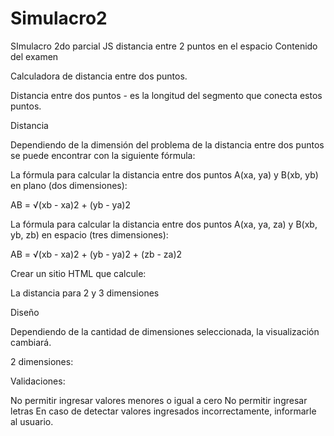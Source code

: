 # Simulacro2
 SImulacro 2do parcial JS distancia entre 2 puntos en el espacio
 Contenido del examen

Calculadora de distancia entre dos puntos.



Distancia entre dos puntos - es la longitud del segmento que conecta estos puntos.





Distancia


Dependiendo de la dimensión del problema de la distancia entre dos puntos se puede encontrar con la siguiente fórmula:



La fórmula para calcular la distancia entre dos puntos A(xa, ya) y B(xb, yb) en plano (dos dimensiones):


AB = √(xb - xa)2 + (yb - ya)2



La fórmula para calcular la distancia entre dos puntos A(xa, ya, za) y B(xb, yb, zb) en espacio (tres dimensiones):


AB = √(xb - xa)2 + (yb - ya)2 + (zb - za)2



Crear un sitio HTML que calcule:

La distancia para 2 y 3 dimensiones


Diseño



Dependiendo de la cantidad de dimensiones seleccionada, la visualización cambiará.



2 dimensiones:


Validaciones:

No permitir ingresar valores menores o igual a cero
No permitir ingresar letras
En caso de detectar valores ingresados incorrectamente, informarle al usuario.
